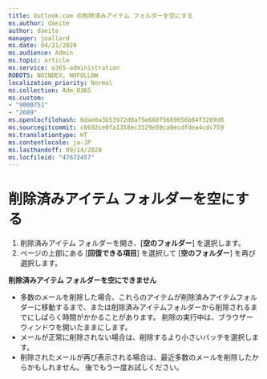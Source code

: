 ```yaml
---
title: Outlook.com の削除済みアイテム フォルダーを空にする
ms.author: daeite
author: daeite
manager: joallard
ms.date: 04/21/2020
ms.audience: Admin
ms.topic: article
ms.service: o365-administration
ROBOTS: NOINDEX, NOFOLLOW
localization_priority: Normal
ms.collection: Adm_O365
ms.custom:
- "9000751"
- "2689"
ms.openlocfilehash: 6dae0a3b53972d8a75e660f5669656b84f3269d8
ms.sourcegitcommit: c6692ce0fa1358ec3529e59ca0ecdfdea4cdc759
ms.translationtype: HT
ms.contentlocale: ja-JP
ms.lasthandoff: 09/14/2020
ms.locfileid: "47672457"
---
```

# <a name="empty-the-deleted-items-folder"></a>削除済みアイテム フォルダーを空にする

1. 削除済みアイテム フォルダーを開き、[**空のフォルダー**] を選択します。
2. ページの上部にある [**回復できる項目**] を選択して [**空のフォルダー**] を再び選択します。

**削除済みアイテム フォルダーを空にできません**

- 多数のメールを削除した場合、これらのアイテムが削除済みアイテムフォルダーに移動するまで、または削除済みアイテムフォルダーから削除されるまでにしばらく時間がかかることがあります。 削除の実行中は、ブラウザー ウィンドウを開いたままにします。
- メールが正常に削除されない場合は、削除するより小さいバッチを選択します。
- 削除されたメールが再び表示される場合は、最近多数のメールを削除したからかもしれません。 後でもう一度お試しください。